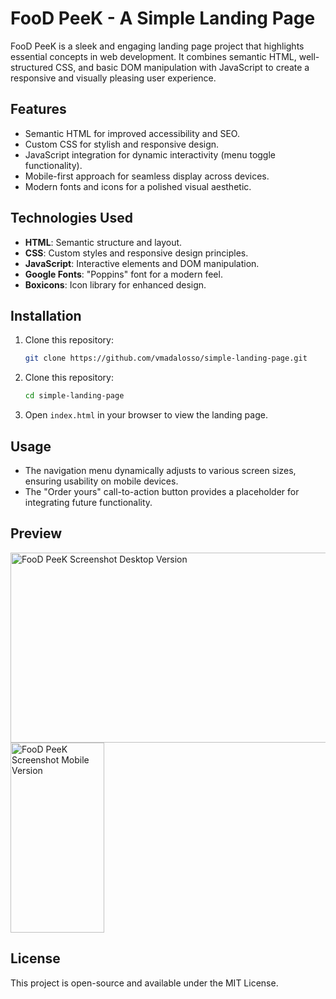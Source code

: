 # FooD PeeK - A Simple Landing Page

FooD PeeK is a sleek and engaging landing page project that highlights essential concepts in web development. It combines semantic HTML, well-structured CSS, and basic DOM manipulation with JavaScript to create a responsive and visually pleasing user experience.

## Features

- Semantic HTML for improved accessibility and SEO.
- Custom CSS for stylish and responsive design.
- JavaScript integration for dynamic interactivity (menu toggle functionality).
- Mobile-first approach for seamless display across devices.
- Modern fonts and icons for a polished visual aesthetic.

## Technologies Used

- **HTML**: Semantic structure and layout.
- **CSS**: Custom styles and responsive design principles.
- **JavaScript**: Interactive elements and DOM manipulation.
- **Google Fonts**: "Poppins" font for a modern feel.
- **Boxicons**: Icon library for enhanced design.

## Installation

1. Clone this repository:
   ```bash
   git clone https://github.com/vmadalosso/simple-landing-page.git
2. Clone this repository:
   ```bash
   cd simple-landing-page
3. Open ``index.html`` in your browser to view the landing page.

## Usage

- The navigation menu dynamically adjusts to various screen sizes, ensuring usability on mobile devices.
- The "Order yours" call-to-action button provides a placeholder for integrating future functionality.

## Preview

<img src="assets/preview-desktop.png" alt="FooD PeeK Screenshot Desktop Version" width="534" height="304"> <img src="assets/preview-mobile.png" alt="FooD PeeK Screenshot Mobile Version" width="150" height="304">

## License

This project is open-source and available under the MIT License.

